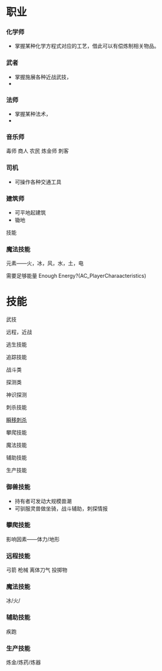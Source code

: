 #  职业

###  化学师  
*  掌握某种化学方程式对应的工艺，借此可以有偿炼制相关物品。

###  武者  
*  掌握施展各种近战武技，
*  
###  法师  
*  掌握某种法术，
*  
###  音乐师
毒师
商人
农民
炼金师
刺客

###  司机
*  可操作各种交通工具

### 建筑师

*  可平地起建筑
*  锄地

技能

###  魔法技能
元素——火，冰，风，水，土，电

需要足够能量
Enough Energy?(AC_PlayerCharaacteristics)

#  技能
武技

远程，近战

逃生技能

追踪技能


战斗类

探测类

神识探测

刺杀技能

[瞬移刺杀](https://github.com/all-in-one-unreal/ShadowStrike)

攀爬技能

魔法技能

辅助技能

生产技能


### 御兽技能

*  持有者可发动大规模兽潮
*  可驯服灵兽做坐骑，战斗辅助，刺探情报

### 攀爬技能

影响因素——体力/地形


### 远程技能
弓箭
枪械
离体刀气
投掷物

### 魔法技能

冰/火/

### 辅助技能

疾跑


### 生产技能

炼金/炼药/炼器
